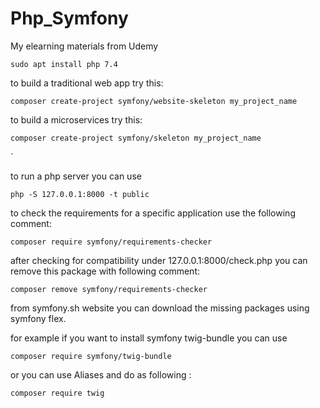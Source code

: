 # Php_Symfony
My elearning materials from Udemy

````
sudo apt install php 7.4

````

to build a traditional web app try this:

````
composer create-project symfony/website-skeleton my_project_name

````

to build a microservices try this:

````
composer create-project symfony/skeleton my_project_name
````
`

to run a php server you can use 

`````
php -S 127.0.0.1:8000 -t public
`````


to check the requirements for a specific application use the following comment:


````
composer require symfony/requirements-checker
````

after checking for compatibility under 127.0.0.1:8000/check.php you can remove this package with following comment:
````
composer remove symfony/requirements-checker
````

from symfony.sh website you can download the missing packages using symfony flex.

for example if you want to install symfony twig-bundle you can use 
````
composer require symfony/twig-bundle
````
or you can use Aliases and do as following : 
````
composer require twig
````
